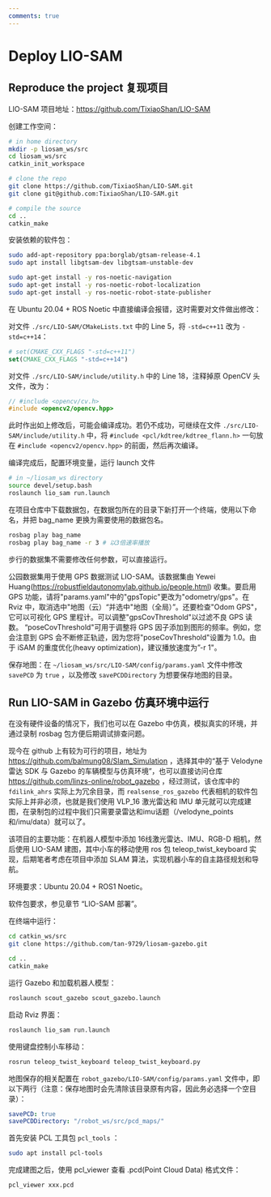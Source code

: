 ```yaml
---
comments: true
---
```


# Deploy LIO-SAM

## Reproduce the project 复现项目

LIO-SAM 项目地址：<https://github.com/TixiaoShan/LIO-SAM>

创建工作空间：

```bash
# in home directory
mkdir -p liosam_ws/src
cd liosam_ws/src
catkin_init_workspace

# clone the repo
git clone https://github.com/TixiaoShan/LIO-SAM.git
git clone git@github.com:TixiaoShan/LIO-SAM.git

# compile the source
cd ..
catkin_make
```

安装依赖的软件包：

```bash
sudo add-apt-repository ppa:borglab/gtsam-release-4.1
sudo apt install libgtsam-dev libgtsam-unstable-dev

sudo apt-get install -y ros-noetic-navigation
sudo apt-get install -y ros-noetic-robot-localization
sudo apt-get install -y ros-noetic-robot-state-publisher
```

在 Ubuntu 20.04 + ROS Noetic 中直接编译会报错，这时需要对文件做出修改：

对文件 `./src/LIO-SAM/CMakeLists.txt` 中的 Line 5，将 `-std=c++11` 改为 `-std=c++14`：

```cmake
# set(CMAKE_CXX_FLAGS "-std=c++11")
set(CMAKE_CXX_FLAGS "-std=c++14")
```

对文件 `./src/LIO-SAM/include/utility.h` 中的 Line 18，注释掉原 OpenCV 头文件，改为：

```c++
// #include <opencv/cv.h>
#include <opencv2/opencv.hpp>
```

此时作出如上修改后，可能会编译成功。若仍不成功，可继续在文件 `./src/LIO-SAM/include/utility.h` 中，将 `#include <pcl/kdtree/kdtree_flann.h>` 一句放在 `#include <opencv2/opencv.hpp>` 的前面，然后再次编译。

编译完成后，配置环境变量，运行 launch 文件

```bash
# in ~/liosam_ws directory
source devel/setup.bash
roslaunch lio_sam run.launch
```

在项目仓库中下载数据包，在数据包所在的目录下新打开一个终端，使用以下命名，并把 bag_name 更换为需要使用的数据包名。

```bash
rosbag play bag_name
rosbag play bag_name -r 3 # 以3倍速率播放
```

步行的数据集不需要修改任何参数，可以直接运行。

公园数据集用于使用 GPS 数据测试 LIO-SAM。该数据集由 Yewei Huang(<https://robustfieldautonomylab.github.io/people.html>) 收集。要启用 GPS 功能，请将"params.yaml"中的"gpsTopic"更改为"odometry/gps"。在 Rviz 中，取消选中"地图（云）“并选中"地图（全局）”。还要检查"Odom GPS"，它可以可视化 GPS 里程计。可以调整"gpsCovThreshold"以过滤不良 GPS 读数。 “poseCovThreshold"可用于调整将 GPS 因子添加到图形的频率。例如，您会注意到 GPS 会不断修正轨迹，因为您将"poseCovThreshold"设置为 1.0。由于 iSAM 的重度优化(heavy optimization)，建议播放速度为”-r 1"。

保存地图：在 `~/liosam_ws/src/LIO-SAM/config/params.yaml` 文件中修改 `savePCD` 为 `true` ，以及修改 `savePCDDirectory` 为想要保存地图的目录。

## Run LIO-SAM in Gazebo 仿真环境中运行

在没有硬件设备的情况下，我们也可以在 Gazebo 中仿真，模拟真实的环境，并通过录制 rosbag 包方便后期调试排查问题。

现今在 github 上有较为可行的项目，地址为 <https://github.com/balmung08/Slam_Simulation> ，选择其中的“基于 Velodyne 雷达 SDK 与 Gazebo 的车辆模型与仿真环境”，也可以直接访问仓库 <https://github.com/linzs-online/robot_gazebo> ，经过测试，该仓库中的 `fdilink_ahrs` 实际上为冗余目录，而 `realsense_ros_gazebo` 代表相机的软件包实际上并非必须，也就是我们使用 VLP_16 激光雷达和 IMU 单元就可以完成建图，在录制包的过程中我们只需要录雷达和imu话题（/velodyne_points和/imu/data）就可以了。

该项目的主要功能：在机器人模型中添加 16线激光雷达、IMU、RGB-D 相机，然后使用 LIO-SAM 建图，其中小车的移动使用 ros 包 teleop_twist_keyboard 实现，后期笔者考虑在项目中添加 SLAM 算法，实现机器小车的自主路径规划和导航。

环境要求：Ubuntu 20.04 + ROS1 Noetic。

软件包要求，参见章节 “LIO-SAM 部署”。

在终端中运行：

```bash
cd catkin_ws/src
git clone https://github.com/tan-9729/liosam-gazebo.git

cd ..
catkin_make
```

运行 Gazebo 和加载机器人模型：

```bash
roslaunch scout_gazebo scout_gazebo.launch
```

启动 Rviz 界面：

```bash
roslaunch lio_sam run.launch
```

使用键盘控制小车移动：

```bash
rosrun teleop_twist_keyboard teleop_twist_keyboard.py
```

地图保存的相关配置在 `robot_gazebo/LIO-SAM/config/params.yaml` 文件中，即以下两行（注意：保存地图时会先清除该目录原有内容，因此务必选择一个空目录）：

```yaml
savePCD: true
savePCDDirectory: "/robot_ws/src/pcd_maps/"
```

首先安装 PCL 工具包 `pcl_tools` ：

```bash
sudo apt install pcl-tools
```

完成建图之后，使用 pcl_viewer 查看 .pcd(Point Cloud Data) 格式文件：

```bash
pcl_viewer xxx.pcd
```
